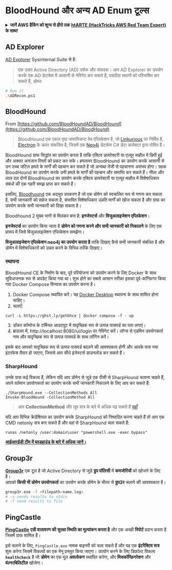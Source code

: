 # BloodHound और अन्य AD Enum टूल्स

<details>

<summary><strong>जानें AWS हैकिंग को शून्य से हीरो तक</strong> <a href="https://training.hacktricks.xyz/courses/arte"><strong>htARTE (HackTricks AWS Red Team Expert)</strong></a><strong> के साथ!</strong></summary>

* क्या आप **साइबर सुरक्षा कंपनी** में काम करते हैं? क्या आप अपनी **कंपनी को HackTricks में विज्ञापित देखना चाहते हैं**? या क्या आप **PEASS के नवीनतम संस्करण या HackTricks को PDF में डाउनलोड करने का एक्सेस चाहते हैं**? [**सब्सक्रिप्शन प्लान्स**](https://github.com/sponsors/carlospolop) की जांच करें!
* [**The PEASS Family**](https://opensea.io/collection/the-peass-family) की खोज करें, हमारा विशेष [**NFTs**](https://opensea.io/collection/the-peass-family) संग्रह।
* [**आधिकारिक PEASS और HackTricks swag**](https://peass.creator-spring.com) प्राप्त करें।
* **शामिल हों** [**💬**](https://emojipedia.org/speech-balloon/) [**डिस्कॉर्ड समूह**](https://discord.gg/hRep4RUj7f) या [**टेलीग्राम समूह**](https://t.me/peass) और **मुझे** ट्विटर पर **फॉलो** करें 🐦[**@carlospolopm**](https://twitter.com/hacktricks_live)**।**
* **अपने हैकिंग ट्रिक्स साझा करें, [hacktricks रेपो](https://github.com/carlospolop/hacktricks) और [hacktricks-cloud रेपो](https://github.com/carlospolop/hacktricks-cloud) में PR जमा करके**।

</details>

## AD Explorer

[AD Explorer](https://docs.microsoft.com/en-us/sysinternals/downloads/adexplorer) Sysinternal Suite से है:

> एक उन्नत Active Directory (AD) दर्शक और संपादक। आप AD Explorer का उपयोग करके एक AD डेटाबेस में आसानी से नेविगेट कर सकते हैं, पसंदीदा स्थानों को परिभाषित कर सकते हैं, ऑब्ज
```bash
# Run it
.\ADRecon.ps1
```
## BloodHound

From [https://github.com/BloodHoundAD/BloodHound](https://github.com/BloodHoundAD/BloodHound)

> BloodHound एक एकल पृष्ठ जावास्क्रिप्ट वेब एप्लिकेशन है, जो [Linkurious](http://linkurio.us/) पर निर्मित है, [Electron](http://electron.atom.io/) के ऊपर संकलित है, जिसमें एक [Neo4j](https://neo4j.com/) डेटाबेस C# डेटा कलेक्टर द्वारा पोषित है।

BloodHound ग्राफ सिद्धांत का उपयोग करता है ताकि एक्टिव डायरेक्टरी या एज़्यूर माहौल में छिपी हुई और अक्सर अनजान रिश्तों को प्रकट कर सके। हमलावर BloodHound का उपयोग करके आसानी से उन उच्च जटिल हमले के मार्गों की पहचान कर सकते हैं जो अन्यथा तेजी से पहचानना असंभव होगा। रक्षक BloodHound का उपयोग करके उनी हमले के मार्गों की पहचान और समाप्ति कर सकते हैं। नीला और लाल दल दोनों BloodHound का उपयोग करके एक्टिव डायरेक्टरी या एज़्यूर माहौल में विशेषाधिकार संबंधों की एक गहरी समझ प्राप्त कर सकते हैं।

इसलिए, [Bloodhound](https://github.com/BloodHoundAD/BloodHound) एक अद्भुत उपकरण है जो एक डोमेन को स्वचालित रूप से गणना कर सकता है, सभी जानकारी को सहेज सकता है, संभावित विशेषाधिकार उन्नति मार्गों को खोज सकता है और ग्राफ का उपयोग करके सभी जानकारी को दिखा सकता है।

Bloodhound 2 मुख्य भागों से मिलकर बना है: **इनजेस्टर्स** और **विजुअलाइजेशन एप्लिकेशन**।

**इनजेस्टर्स** का उपयोग किया जाता है **डोमेन को गणना करने और सभी जानकारी को निकालने** के लिए एक प्रारूप में जिसे विजुअलाइजेशन एप्लिकेशन समझेगा।

**विजुअलाइजेशन एप्लिकेशन neo4j का उपयोग करता है** ताकि दिखाए कैसे सभी जानकारी संबंधित है और डोमेन में विशेषाधिकारों को उन्नत करने के विभिन्न तरीके दिखाए।

### स्थापना
BloodHound CE के निर्माण के बाद, पूरे परियोजना को उपयोग करने के लिए Docker के साथ सुविधाजनक रूप से अपडेट किया गया था। शुरू होने का सबसे आसान तरीका इसका पूर्व-कॉन्फ़िगर किया गया Docker Compose विन्यास का उपयोग करना है।

1. Docker Compose स्थापित करें। यह [Docker Desktop](https://www.docker.com/products/docker-desktop/) स्थापना के साथ शामिल होना चाहिए।
2. चलाएँ:
```
curl -L https://ghst.ly/getbhce | docker compose -f - up
```
3. डॉकर कॉम्पोज के टर्मिनल आउटपुट में यादृच्छिक रूप से उत्पन्न पासवर्ड का पता लगाएं।
4. ब्राउज़र में, http://localhost:8080/ui/login पर नेविगेट करें। लॉग्स से एडमिन उपयोगकर्ता नाम और यादृच्छिक रूप से उत्पन्न पासवर्ड के साथ लॉगिन करें।

इसके बाद आपको यादृच्छिक रूप से उत्पन्न पासवर्ड बदलने की आवश्यकता होगी और आपके पास नया इंटरफेस तैयार हो जाएगा, जिससे आप सीधे इंजेस्टर्स डाउनलोड कर सकते हैं।

### SharpHound

उनके पास कई विकल्प हैं, लेकिन यदि आप डोमेन से जुड़े एक पीसी से SharpHound चलाना चाहते हैं, अपने वर्तमान उपयोगकर्ता का उपयोग करके सभी जानकारी निकालने के लिए आप कर सकते हैं:
```
./SharpHound.exe --CollectionMethods All
Invoke-BloodHound -CollectionMethod All
```
> आप **CollectionMethod** और लूप सत्र के बारे में अधिक पढ़ सकते हैं [यहाँ](https://support.bloodhoundenterprise.io/hc/en-us/articles/17481375424795-All-SharpHound-Community-Edition-Flags-Explained)

यदि आप विभिन्न क्रेडेंशियल का उपयोग करके SharpHound को निष्पादित करना चाहते हैं तो आप एक CMD netonly सत्र बना सकते हैं और वहां से SharpHound चला सकते हैं:
```
runas /netonly /user:domain\user "powershell.exe -exec bypass"
```
[**आईआरईडी टीम में ब्लडहाउंड के बारे में अधिक जानें।**](https://ired.team/offensive-security-experiments/active-directory-kerberos-abuse/abusing-active-directory-with-bloodhound-on-kali-linux)


## Group3r

[**Group3r**](https://github.com/Group3r/Group3r) एक टूल है जो Active Directory से जुड़े **ग्रुप पॉलिसी** में **कमजोरियों** को खोजने के लिए है। \
आपको **किसी भी डोमेन उपयोगकर्ता** का उपयोग करके डोमेन के भीतर से **ग्रुप3र** चलाने की आवश्यकता है।
```bash
group3r.exe -f <filepath-name.log>
# -s sends results to stdin
# -f send results to file
```
## PingCastle

[**PingCastle**](https://www.pingcastle.com/documentation/) **एडी वातावरण की सुरक्षा स्थिति का मूल्यांकन करता है** और एक अच्छी **रिपोर्ट** प्रदान करता है जिसमें ग्राफ शामिल हैं।

इसे चलाने के लिए, `PingCastle.exe` नामक बाइनरी को चला सकते हैं और यह एक **इंटरैक्टिव सत्र** शुरू करेगा जिसमें विकल्पों का एक मेनू प्रस्तुत किया जाएगा। उपयोग करने के लिए डिफ़ॉल्ट विकल्प **`healthcheck`** है जो **डोमेन** का एक मूल **अवलोकन** स्थापित करेगा, और **मिसकॉन्फ़िगरेशन** और **वंल्नरबिलिटीज़** खोजेगा।&#x20;

